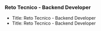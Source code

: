 ### Reto Tecnico - Backend Developer



- Title: Reto Tecnico - Backend Developer
- Title: Reto Tecnico - Backend Developer

